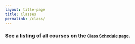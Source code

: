 ```yaml
---
layout: title-page
title: Classes
permalink: /class/
---
```


### See a listing of all courses on the <a href="{{site.url}}/schedule" style="font-size: 80%;">Class Schedule page</a>.
